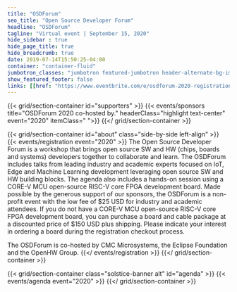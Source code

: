 ```yaml
---
title: "OSDForum"
seo_title: "Open Source Developer Forum"
headline: "OSDForum"
tagline: "Virtual event | September 15, 2020"
hide_sidebar : true
hide_page_title: true
hide_breadcrumb: true
date: 2019-07-14T15:50:25-04:00
container: "container-fluid"
jumbotron_classes: "jumbotron featured-jumbotron header-alternate-bg-img-1 margin-bottom-0 padding-top-40"
show_featured_footer: false
links: [[href: "https://www.eventbrite.com/e/osdforum-2020-registration-112889000038", text: "Register Now"]]
---
```


{{< grid/section-container id="supporters" >}}
  {{< events/sponsors title="OSDForum 2020 co-hosted by." headerClass="highlight text-center" event="2020" itemClass=" ">}}
{{</ grid/section-container >}}

{{< grid/section-container id="about" class="side-by-side left-align" >}}
  {{< events/registration event="2020" >}}
  The Open Source Developer Forum is a workshop that brings open source SW and HW (chips, boards and systems) developers together to collaborate and learn. The OSDForum includes talks from leading industry and academic experts focused on IoT, Edge and Machine Learning development leveraging open source SW and HW building blocks. The agenda also includes a hands-on session using a CORE-V MCU open-source RISC-V core FPGA development board. Made possible by the generous support of our sponsors, the OSDForum is a non-profit event with the low fee of $25 USD for industry and academic attendees. If you do not have a CORE-V MCU open-source RISC-V core FPGA development board, you can purchase a board and cable package at a discounted price of $150 USD plus shipping. Please indicate your interest in ordering a board during the registration checkout process.  
    
  The OSDForum is co-hosted by CMC Microsystems, the Eclipse Foundation and the OpenHW Group.
  {{</ events/registration >}}
{{</ grid/section-container >}}

{{< grid/section-container class="solstice-banner alt" id="agenda" >}}
  {{< events/agenda event="2020" >}}
{{</ grid/section-container >}}
